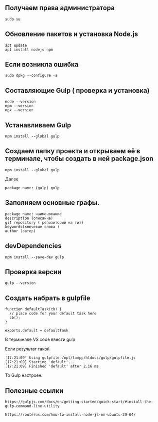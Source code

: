 
## Получаем права администратора
```
sudo su
```
## Обновление пакетов и установка Node.js

```
apt update
apt install nodejs npm
```
## Если возникла ошибка 
```
sudo dpkg --configure -a
```
## Cоставляющие  Gulp ( проверка и установка)
```
node --version
npm --version
npx --version
```
## Устанавливаем   Gulp 
```
npm install --global gulp
```
## Создаем папку проекта и открываем её в терминале, чтобы создать  в ней package.json
```
npm install --global gulp
```
Далее 
```
package name: (gulp) gulp
```
## Заполняем основные графы.
```
package name: наименование
description (описание)
git repository ( репозиторий на гит)
keywords(ключевые слова )
author (автор)
```

## devDependencies 
```
npm install --save-dev gulp
```
## Проверка версии
```
gulp --version
```
## Создать набрать в  gulpfile 
```
function defaultTask(cb) {
  // place code for your default task here
  cb();
}

exports.default = defaultTask
```
В терминале  VS code ввести  gulp

Если результат такой 
```
[17:21:09] Using gulpfile /opt/lampp/htdocs/gulp/gulpfile.js
[17:21:09] Starting 'default'...
[17:21:09] Finished 'default' after 2.16 ms
```
То Gulp настроен.

  ## Полезные ссылки
  ```
  https://gulpjs.com/docs/en/getting-started/quick-start/#install-the-gulp-command-line-utility
  ```
  
  ```
  https://routerus.com/how-to-install-node-js-on-ubuntu-20-04/
  ```
  
